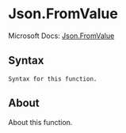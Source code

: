 ---
---

# Json.FromValue

Microsoft Docs: [Json.FromValue](https://docs.microsoft.com/en-us/powerquery-m/json-fromvalue)

## Syntax

```powerquery-m
Syntax for this function.
```

## About

About this function.

